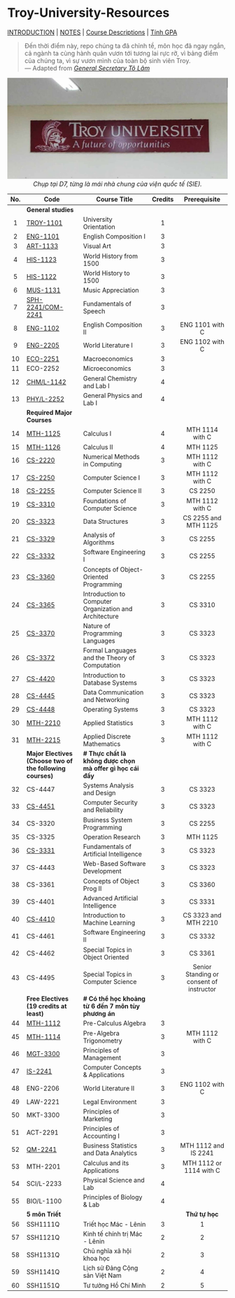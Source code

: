 # Troy-University-Resources

[INTRODUCTION] | [NOTES] | [Course Descriptions] | [Tính GPA][linkGPA]

> Đến thời điểm này, repo chúng ta đã chỉnh tề, môn học đã ngay ngắn, cả ngành ta cùng hành quân vươn tới tương lai rực rỡ, vì bảng điểm của chúng ta, vì sự vươn mình của toàn bộ sinh viên Troy.  
> — Adapted from [*General Secretary Tô Lâm*](https://vi.wikipedia.org/wiki/T%C3%B4_L%C3%A2m)

<p align="center">
  <img src="the%20reason,%20for%20you%20-%20me%20-%20us,%20future%20trojans%20204d9622fa1980d39d31c68f0bdb5fa0/image4.jpeg" alt="image4.jpeg">
  <br>
  <em>Chụp tại D7, từng là mái nhà chung của viện quốc tế (SIE).</em>
</p>

| No. | Code                                                      | Course Title                                               | Credits | Prerequisite                             |
|:---:| --------------------------------------------------------- | ---------------------------------------------------------- |:-------:|:----------------------------------------:|
|     | **General studies**                                       |                                                            |         |                                          |
| 1   | [TROY-1101]                                               | University Orientation                                     | 1       |                                          |
| 2   | [ENG-1101]                                                | English Composition I                                      | 3       |                                          |
| 3   | [ART-1133]                                                | Visual Art                                                 | 3       |                                          |
| 4   | [HIS-1123]                                                | World History from 1500                                    | 3       |                                          |
| 5   | [HIS-1122]                                                | World History to 1500                                      | 3       |                                          |
| 6   | [MUS-1131]                                                | Music Appreciation                                         | 3       |                                          |
| 7   | [SPH-2241/COM-2241]                                       | Fundamentals of Speech                                     | 3       |                                          |
| 8   | [ENG-1102]                                                | English Composition II                                     | 3       | ENG 1101 with C                          |
| 9   | [ENG-2205]                                                | World Literature I                                         | 3       | ENG 1102 with C                          |
| 10  | [ECO-2251]                                                | Macroeconomics                                             | 3       |                                          |
| 11  | ECO-2252                                                  | Microeconomics                                             | 3       |                                          |
| 12  | [CHM/L-1142]                                              | General Chemistry and Lab I                                | 4       |                                          |
| 13  | [PHY/L-2252]                                              | General Physics and Lab I                                  | 4       |                                          |
|     | **Required Major Courses**                                |                                                            |         |                                          |
| 14  | [MTH-1125]                                                | Calculus I                                                 | 4       | MTH 1114 with C                          |
| 15  | [MTH-1126]                                                | Calculus II                                                | 4       | MTH 1125                                 |
| 16  | [CS-2220]                                                 | Numerical Methods in Computing                             | 3       | MTH 1112 with C                          |
| 17  | [CS-2250]                                                 | Computer Science I                                         | 3       | MTH 1112 with C                          |
| 18  | [CS-2255]                                                 | Computer Science II                                        | 3       | CS 2250                                  |
| 19  | [CS-3310]                                                 | Foundations of Computer Science                            | 3       | MTH 1112 with C                          |
| 20  | [CS-3323]                                                 | Data Structures                                            | 3       | CS 2255 and MTH 1125                     |
| 21  | [CS-3329]                                                 | Analysis of Algorithms                                     | 3       | CS 2255                                  |
| 22  | [CS-3332]                                                 | Software Engineering I                                     | 3       | CS 2255                                  |
| 23  | [CS-3360]                                                 | Concepts of Object-Oriented Programming                    | 3       | CS 2255                                  |
| 24  | [CS-3365]                                                 | Introduction to Computer Organization and Architecture     | 3       | CS 3310                                  |
| 25  | [CS-3370]                                                 | Nature of Programming Languages                            | 3       | CS 3323                                  |
| 26  | [CS-3372]                                                 | Formal Languages and the Theory of Computation             | 3       | CS 3323                                  |
| 27  | [CS-4420]                                                 | Introduction to Database Systems                           | 3       | CS 3323                                  |
| 28  | [CS-4445]                                                 | Data Communication and Networking                          | 3       | CS 3323                                  |
| 29  | [CS-4448]                                                 | Operating Systems                                          | 3       | CS 3323                                  |
| 30  | [MTH-2210]                                                | Applied Statistics                                         | 3       | MTH 1112 with C                          |
| 31  | [MTH-2215]                                                | Applied Discrete Mathematics                               | 3       | MTH 1112 with C                          |
|     | **Major Electives (Choose two of the following courses)** | **# Thực chất là không được chọn mà offer gì học cái đấy** |         |                                          |
| 32  | CS-4447                                                   | Systems Analysis and Design                                | 3       | CS 3323                                  |
| 33  | [CS-4451]                                                 | Computer Security and Reliability                          | 3       | CS 3323                                  |
| 34  | CS-3320                                                   | Business System Programming                                | 3       | CS 2255                                  |
| 35  | CS-3325                                                   | Operation Research                                         | 3       | MTH 1125                                 |
| 36  | [CS-3331]                                                 | Fundamentals of Artificial Intelligence                    | 3       | CS 3323                                  |
| 37  | CS-4443                                                   | Web-Based Software Development                             | 3       | CS 3323                                  |
| 38  | CS-3361                                                   | Concepts of Object Prog II                                 | 3       | CS 3360                                  |
| 39  | CS-4401                                                   | Advanced Artificial Intelligence                           | 3       | CS 3331                                  |
| 40  | [CS-4410]                                                 | Introduction to Machine Learning                           | 3       | CS 3323 and MTH 2210                     |
| 41  | CS-4461                                                   | Software Engineering II                                    | 3       | CS 3332                                  |
| 42  | CS-4462                                                   | Special Topics in Object Oriented                          | 3       | CS 3361                                  |
| 43  | CS-4495                                                   | Special Topics in Computer Science                         | 3       | Senior Standing or consent of instructor |
|     | **Free Electives (19 credits at least)**                  | **# Có thể học khoảng từ 6 đến 7 môn tùy phương án**       |         |                                          |
| 44  | [MTH-1112]                                                | Pre-Calculus Algebra                                       | 3       |                                          |
| 45  | [MTH-1114]                                                | Pre-Algebra Trigonometry                                   | 3       | MTH 1112 with C                          |
| 46  | [MGT-3300]                                                | Principles of Management                                   | 3       |                                          |
| 47  | [IS-2241]                                                 | Computer Concepts & Applications                           | 3       |                                          |
| 48  | ENG-2206                                                  | World Literature II                                        | 3       | ENG 1102 with C                          |
| 49  | LAW-2221                                                  | Legal Environment                                          | 3       |                                          |
| 50  | MKT-3300                                                  | Principles of Marketing                                    | 3       |                                          |
| 51  | ACT-2291                                                  | Principles of Accounting I                                 | 3       |                                          |
| 52  | [QM-2241]                                                 | Business Statistics and Data Analytics                     | 3       | MTH 1112 and IS 2241                     |
| 53  | MTH-2201                                                  | Calculus and its Applications                              | 3       | MTH 1112 or 1114 with C                  |
| 54  | SCI/L-2233                                                | Physical Science and Lab                                   | 4       |                                          |
| 55  | BIO/L-1100                                                | Principles of Biology & Lab                                | 4       |                                          |
|     | **5 môn Triết**                                           |                                                            |         | **Thứ tự học**                           |
| 56  | SSH1111Q                                                  | Triết học Mác - Lênin                                      | 3       | 1                                        |
| 57  | SSH1121Q                                                  | Kinh tế chính trị Mác - Lênin                              | 2       | 2                                        |
| 58  | SSH1131Q                                                  | Chủ nghĩa xã hội khoa học                                  | 2       | 3                                        |
| 59  | SSH1141Q                                                  | Lịch sử Đảng Cộng sản Việt Nam                             | 2       | 4                                        |
| 60  | SSH1151Q                                                  | Tư tưởng Hồ Chí Minh                                       | 2       | 5                                        |

[INTRODUCTION]: ./introduction.md/

[ENG-1102]: ./ENG1102/

[MTH-1112]: ./MTH112/

[MTH-1114]: ./MTH1114/

[MTH-1125]: ./MTH1125-1126-Calculus/

[MTH-1126]: ./MTH1125-1126-Calculus/

[HIS-1122]: ./HIS122-123/

[CS-3365]: ./CS365/

[CS-4445]: ./CS4445/

[CS-4448]: ./CS4448/

[TROY-1101]: ./TROY101/

[MTH-2215]: ./MTH2215/

[MTH-2210]: ./MTH210/

[SPH-2241/COM-2241]: ./SPH241/

[CHM/L-1142]: ./CHML142/

[CS-2255]: ./CS256/

[ART-1133]: ./ART133/

[ENG-1101]: ./ENG1101/

[MUS-1131]: ./MUS131/

[ECO-2251]: ./ECO251/

[CS-3310]: ./CS310/

[CS-2250]: ./CS255/

[CS-2220]: ./CS2220/

[HIS-1123]: ./HIS122-123/

[CS-4420]: ./CS4420/

[CS-3360]: ./CS3360/

[PHY/L-2252]: ./PHYL252/

[MGT-3300]: ./MGT371/

[IS-2241]: ./IS241/

[CS-3332]: ./CS3332/

[CS-3370]: ./CS370/

[CS-3372]: ./CS372/

[CS-3323]: ./CS3323/

[CS-3329]: ./CS3329/

[CS-4451]: ./CS451/

[CS-3331]: ./CS331/

[ENG-2205]: ./ENG2205/

[CS-4410]: ./CS4410/

[QM-2241]: ./QM241/

[NOTES]: ./notes.md/

[Course Descriptions]: ./Course-Descriptions/

[linkGPA]: https://github.com/Bronstein0x113c1c3/Troy-University-Resources/releases/latest/download/TroyCalcGPA.exe